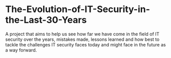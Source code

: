 # The-Evolution-of-IT-Security-in-the-Last-30-Years
A project that aims to help us see how far we have come in the field of IT security over the years, mistakes made, lessons learned and how best to tackle the challenges IT security faces today and might face in the future as a way forward.

